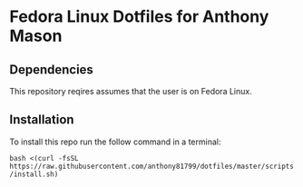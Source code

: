 # Fedora Linux Dotfiles for Anthony Mason

## Dependencies

This repository reqires assumes that the user is on Fedora Linux.

## Installation

To install this repo run the follow command in a terminal:

```bash <(curl -fsSL https://raw.githubusercontent.com/anthony81799/dotfiles/master/scripts/install.sh)```
